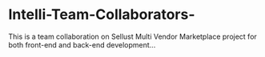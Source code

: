 # Intelli-Team-Collaborators-
This is a team collaboration on Sellust Multi Vendor Marketplace project for both front-end and back-end development... 
